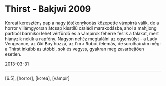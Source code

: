 # Thirst - Bakjwi 2009

Koreai keresztény pap a nagy jótékonykodás közepette vámpírrá válik, de a horror villámgyorsan átcsap kisstílű családi marakodásba, ahol a mahjjong partiból bármikor lehet vérfürdő és a vámpírok fehérre festik a falakat, mert hiányzik nekik a napfény. Nagyon nehéz megtalálni az egyensúlyt - a Lady Vengeance, az Old Boy hozza, az I'm a Robot felemás, de sorolhatnám még: a Thirst inkább az utóbbi, sok és vegyes, gyakran meg zavarbejtően esetlen.

2013-03-31 

----

[6.5], [horror], [korea], [vámpír]